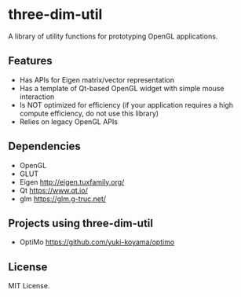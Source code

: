 # three-dim-util

A library of utility functions for prototyping OpenGL applications.

## Features

- Has APIs for Eigen matrix/vector representation
- Has a template of Qt-based OpenGL widget with simple mouse interaction
- Is NOT optimized for efficiency (if your application requires a high compute efficiency, do not use this library)
- Relies on legacy OpenGL APIs

## Dependencies

- OpenGL
- GLUT
- Eigen <http://eigen.tuxfamily.org/>
- Qt <https://www.qt.io/>
- glm <https://glm.g-truc.net/>

## Projects using three-dim-util

- OptiMo <https://github.com/yuki-koyama/optimo>

## License

MIT License.

